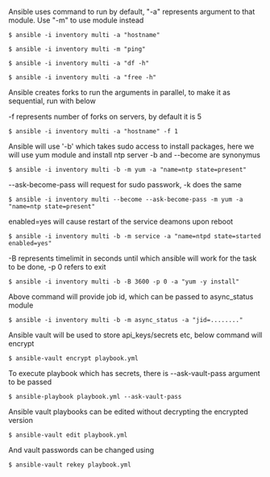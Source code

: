 Ansible uses command to run by default, "-a" represents argument to that module.
Use "-m" to use module instead
```console
$ ansible -i inventory multi -a "hostname"

$ ansible -i inventory multi -m "ping"

$ ansible -i inventory multi -a "df -h"

$ ansible -i inventory multi -a "free -h"
```
Ansible creates forks to run the arguments in parallel, to make it as sequential, run with below

-f represents number of forks on servers, by default it is 5
```console
$ ansible -i inventory multi -a "hostname" -f 1
```
Ansible will use '-b' which takes sudo access to install packages, here we will use yum module and install ntp server
-b and --become are synonymus
```console
$ ansible -i inventory multi -b -m yum -a "name=ntp state=present"
```
--ask-become-pass will request for sudo passwork, -k does the same
```console
$ ansible -i inventory multi --become --ask-become-pass -m yum -a "name=ntp state=present"
```
enabled=yes will cause restart of the service deamons upon reboot
```console
$ ansible -i inventory multi -b -m service -a "name=ntpd state=started enabled=yes"
```
-B represents timelimit in seconds until which ansible will work for the task to be done, -p 0 refers to exit
```console
$ ansible -i inventory multi -b -B 3600 -p 0 -a "yum -y install"
```
Above command will provide job id, which can be passed to async_status module
```console
$ ansible -i inventory multi -b -m async_status -a "jid=........"
```
Ansible vault will be used to store api_keys/secrets etc, below command will encrypt
```console
$ ansible-vault encrypt playbook.yml
```
To execute playbook which has secrets, there is --ask-vault-pass argument to be passed
```console
$ ansible-playbook playbook.yml --ask-vault-pass
````
Ansible vault playbooks can be edited without decrypting the encrypted version
```console
$ ansible-vault edit playbook.yml
```
And vault passwords can be changed using
```console
$ ansible-vault rekey playbook.yml
```